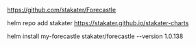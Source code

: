 https://github.com/stakater/Forecastle 

helm repo add stakater https://stakater.github.io/stakater-charts

helm install my-forecastle stakater/forecastle --version 1.0.138